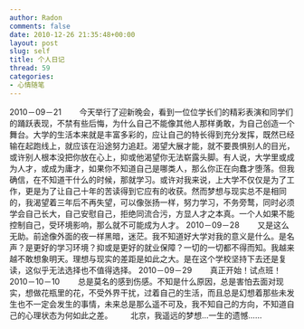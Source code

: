 ```yaml
---
author: Radon
comments: false
date: 2010-12-26 21:35:48+00:00
layout: post
slug: self
title: 个人日记
thread: 59
categories:
- 心情随笔
---
```


2010－09－21
　　今天举行了迎新晚会，看到一位位学长们的精彩表演和同学们的踊跃表现，不禁有些后悔，为什么自己不能像其他人那样勇敢，为自己创造一个舞台。大学的生活本来就是丰富多彩的，应让自己的特长得到充分发挥，既然已经输在起跑线上，就应该在沿途努力追赶。渴望大展才能，就不要畏惧别人的目光，或许别人根本没把你放在心上，抑或他渴望你无法崭露头脚。有人说，大学里或成为人才，或成为庸才，如果你不知道自己是哪类人，那么你正在向蠢才堕落。但我确信，在不知道干什么的时候，那就学习。或许对我来说，上大学不仅仅是为了工作，更是为了让自己十年的苦读得到它应有的收获。然而梦想与现实总不是相同的，我渴望着三年后不再失望，可以像张扬一样，努力学习，不务旁鹜，同时必须学会自己长大，自己安慰自己，拒绝同流合污，方显人才之本真。一个人如果不能控制自己，受环境影响，那么就不可能成为人才。
2010－09－28
　　又是这么无助。前途像外面的夜一样黑暗，迷茫。我不知道好大学对我的意义是什么。是名声？是更好的学习环境？抑或是更好的就业保障？一切的一切都不得而知。我越来越不敢想象明天。理想与现实的差距是如此之大。是在这个学校坚持下去还是复读，这似乎无法选择也不值得选择。
2010－09－29
　　真正开始！试点班！
2010－10－10
　　总是莫名的感到伤感。不知是什么原因，总是害怕去面对现实，想做花瓶里的花，不受外界干扰，过着自己的生活，而且总是幻想着那些未发生也不一定会发生的事情，未来总是那么遥不可及，我不知自己的方向，不知道自己的心理状态为何如此之差。
　　北京，我遥远的梦想…一生的遗憾……